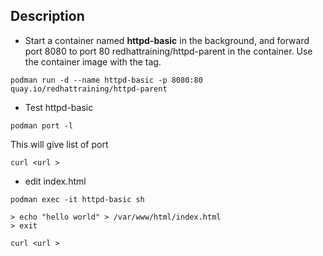Description 
---

-  Start a container named **httpd-basic**
in the background, and forward port 8080 to port 80
redhattraining/httpd-parent in the container. Use the container image with the tag.

```
podman run -d --name httpd-basic -p 8080:80  quay.io/redhattraining/httpd-parent
```

- Test httpd-basic

```
podman port -l 
```
This will give list of port 

```
curl <url >
```

- edit index.html 

```
podman exec -it httpd-basic sh
```

```
> echo "hello world" > /var/www/html/index.html
> exit
```

```
curl <url >
```
